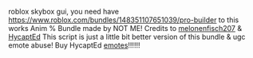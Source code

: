 roblox skybox gui, you need have https://www.roblox.com/bundles/148351107651039/pro-builder to this works
Anim % Bundle made by NOT ME!
Credits to [melonenfisch207](https://www.roblox.com/users/723787584/profile) & [HycaptEd](https://www.roblox.com/users/538865812/profile)
This script is just a little bit better version of this bundle & ugc emote abuse! Buy HycaptEd [emotes](https://www.roblox.com/communities/4821920/Hys#!/store)!!!!!! 
